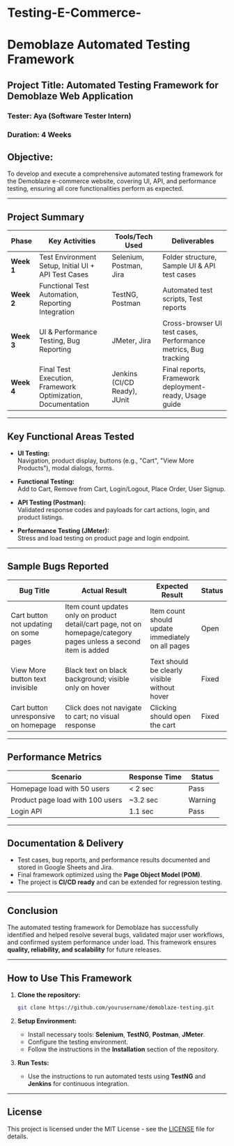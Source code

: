 # Testing-E-Commerce-

# Demoblaze Automated Testing Framework

## Project Title: Automated Testing Framework for Demoblaze Web Application

### Tester: Aya (Software Tester Intern)  
### Duration: 4 Weeks

## Objective:
To develop and execute a comprehensive automated testing framework for the Demoblaze e-commerce website, covering UI, API, and performance testing, ensuring all core functionalities perform as expected.

---

## Project Summary

| Phase      | Key Activities                           | Tools/Tech Used                  | Deliverables                                          |
|------------|------------------------------------------|----------------------------------|------------------------------------------------------|
| **Week 1** | Test Environment Setup, Initial UI + API Test Cases | Selenium, Postman, Jira         | Folder structure, Sample UI & API test cases         |
| **Week 2** | Functional Test Automation, Reporting Integration | TestNG, Postman                 | Automated test scripts, Test reports                 |
| **Week 3** | UI & Performance Testing, Bug Reporting | JMeter, Jira                     | Cross-browser UI test cases, Performance metrics, Bug tracking |
| **Week 4** | Final Test Execution, Framework Optimization, Documentation | Jenkins (CI/CD Ready), JUnit    | Final reports, Framework deployment-ready, Usage guide |

---

## Key Functional Areas Tested

- **UI Testing:**  
  Navigation, product display, buttons (e.g., "Cart", "View More Products"), modal dialogs, forms.

- **Functional Testing:**  
  Add to Cart, Remove from Cart, Login/Logout, Place Order, User Signup.

- **API Testing (Postman):**  
  Validated response codes and payloads for cart actions, login, and product listings.

- **Performance Testing (JMeter):**  
  Stress and load testing on product page and login endpoint.

---

## Sample Bugs Reported

| Bug Title                              | Actual Result                                                            | Expected Result                                                      | Status |
|----------------------------------------|---------------------------------------------------------------------------|----------------------------------------------------------------------|--------|
| Cart button not updating on some pages | Item count updates only on product detail/cart page, not on homepage/category pages unless a second item is added | Item count should update immediately on all pages                      | Open   |
| View More button text invisible        | Black text on black background; visible only on hover                     | Text should be clearly visible without hover                          | Fixed  |
| Cart button unresponsive on homepage   | Click does not navigate to cart; no visual response                       | Clicking should open the cart                                        | Fixed  |

---

## Performance Metrics

| Scenario                          | Response Time | Status  |
|-----------------------------------|----------------|---------|
| Homepage load with 50 users      | < 2 sec        | Pass    |
| Product page load with 100 users | ~3.2 sec       | Warning |
| Login API                         | 1.1 sec        | Pass    |

---

## Documentation & Delivery

- Test cases, bug reports, and performance results documented and stored in Google Sheets and Jira.
- Final framework optimized using the **Page Object Model (POM)**.
- The project is **CI/CD ready** and can be extended for regression testing.

---

## Conclusion

The automated testing framework for Demoblaze has successfully identified and helped resolve several bugs, validated major user workflows, and confirmed system performance under load. This framework ensures **quality, reliability, and scalability** for future releases.

---

## How to Use This Framework

1. **Clone the repository:**

    ```bash
    git clone https://github.com/yourusername/demoblaze-testing.git
    ```

2. **Setup Environment:**
    - Install necessary tools: **Selenium**, **TestNG**, **Postman**, **JMeter**.
    - Configure the testing environment.
    - Follow the instructions in the **Installation** section of the repository.

3. **Run Tests:**
    - Use the instructions to run automated tests using **TestNG** and **Jenkins** for continuous integration.

---

## License
This project is licensed under the MIT License - see the [LICENSE](LICENSE) file for details.
